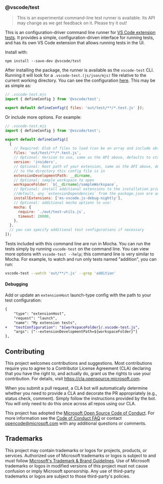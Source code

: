 ### @vscode/test

> This is an experimental command-line test runner is available. Its API may change as we get feedback on it. Please try it out!

This is an configuration-driver command line runner for [VS Code extension tests](https://code.visualstudio.com/api/working-with-extensions/testing-extension). It provides a simple, configuration-driven interface for running tests, and has its own VS Code extension that allows running tests in the UI.

Install with:

```
npm install --save-dev @vscode/test
```

After installing the package, the runner is available as the `vscode-test` CLI. Running it will look for a `.vscode-test.(js/json/mjs)` file relative to the current working directory. You can see the configuration [here](https://github.com/microsoft/vscode-test/blob/main/lib/cli-runner/config.ts). This may be as simple as:

```js
// .vscode-test.mjs
import { defineConfig } from '@vscode/test';

export default defineConfig({ files: 'out/test/**/*.test.js' });
```

Or include more options. For example:

```js
// .vscode-test.mjs
import { defineConfig } from '@vscode/test';

export default defineConfig([
  {
    // Required: Glob of files to load (can be an array and include absolute paths).
    files: 'out/test/**/*.test.js',
    // Optional: Version to use, same as the API above, defaults to stable
    version: 'insiders',
    // Optional: Root path of your extension, same as the API above, defaults
    // to the directory this config file is in
    extensionDevelopmentPath: __dirname,
    // Optional: sample workspace to open
    workspaceFolder: `${__dirname}/sampleWorkspace`,
    // Optional: install additional extensions to the installation prior to testing. By
    //default, any `extensionDependencies` from the package.json are automatically installed.
    installExtensions: ['ms-vscode.js-debug-nightly'],
    // Optional: additional mocha options to use:
    mocha: {
      require: `./out/test-utils.js`,
      timeout: 20000,
    },
  },
  // you can specify additional test configurations if necessary
]);
```

Tests included with this command line are run in Mocha. You can run the tests simply by running `vscode-test` on the command line. You can view more options with `vscode-test --help`; this command line is very similar to Mocha. For example, to watch and run only tests named "addition", you can run:

```sh
vscode-test --watch 'out/**/*.js' --grep 'addition'
```

#### Debugging

Add or update an `extensionHost` launch-type config with the path to your test configuration:

```diff
{
	"type": "extensionHost",
	"request": "launch",
	"name": "My extension tests",
+	"testConfiguration": "${workspaceFolder}/.vscode-test.js",
	"args": ["--extensionDevelopmentPath=${workspaceFolder}"]
},
```

## Contributing

This project welcomes contributions and suggestions. Most contributions require you to agree to a
Contributor License Agreement (CLA) declaring that you have the right to, and actually do, grant us
the rights to use your contribution. For details, visit https://cla.opensource.microsoft.com.

When you submit a pull request, a CLA bot will automatically determine whether you need to provide
a CLA and decorate the PR appropriately (e.g., status check, comment). Simply follow the instructions
provided by the bot. You will only need to do this once across all repos using our CLA.

This project has adopted the [Microsoft Open Source Code of Conduct](https://opensource.microsoft.com/codeofconduct/).
For more information see the [Code of Conduct FAQ](https://opensource.microsoft.com/codeofconduct/faq/) or
contact [opencode@microsoft.com](mailto:opencode@microsoft.com) with any additional questions or comments.

## Trademarks

This project may contain trademarks or logos for projects, products, or services. Authorized use of Microsoft
trademarks or logos is subject to and must follow
[Microsoft's Trademark & Brand Guidelines](https://www.microsoft.com/en-us/legal/intellectualproperty/trademarks/usage/general).
Use of Microsoft trademarks or logos in modified versions of this project must not cause confusion or imply Microsoft sponsorship.
Any use of third-party trademarks or logos are subject to those third-party's policies.
